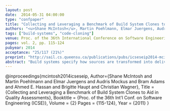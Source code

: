 ```yaml
---
layout: post
date:  2014-05-31 04:00:00
type: "confpaper"
title: "Collecting and Leveraging a Benchmark of Build System Clones to Aid in Quality Assessments"
authors: "<u>Shane McIntosh</u>, Martin Poehlmann, Elmar Juergens, Audris Mockus, Bram Adams, Ahmed E. Hassan, Brigitte Haupt, and Christian Wagner"
tags: ["build-systems", "code-cloning"]
venue: Proc. of the 36th International Conference on Software Engineering (ICSE), Software Engineering In Practice (SEIP) track
pages: vol. 2, pp. 115-124
pubyear: 2014
acceptance: "25/117 (21%)"
preprint: "http://sail.cs.queensu.ca/publications/pubs/icseseip2014-mcintosh.pdf"
abstract: "Build systems specify how sources are transformed into deliverables, and hence must be carefully maintained to ensure that deliverables are assembled correctly. Similar to source code, build systems tend to grow in complexity unless specifications are refactored. This paper describes how clone detection can aid in quality assessments that determine if and where build refactoring effort should be applied. We gauge cloning rates in build systems by collecting and analyzing a benchmark comprising 3,872 build systems. Analysis of the benchmark reveals that: (1) build systems tend to have higher cloning rates than other software artifacts, (2) recent build technologies tend to be more prone to cloning, especially of configuration details like API dependencies, than older technologies, and (3) build systems that have fewer clones achieve higher levels of reuse via mechanisms not offered by build technologies. Our findings aided in refactoring a large industrial build system containing 1.1 million lines."
---
```

@inproceedings{mcintosh2014icseseip,
	Author={Shane McIntosh and Martin Poehlmann and Elmar Juergens and Audris Mockus and Bram Adams and Ahmed E. Hassan and Brigitte Haupt and Christian Wagner},
	Title = {Collecting and Leveraging a Benchmark of Build System Clones to Aid in Quality Assessments},
	Booktitle = {Proc. of the 36th Int'l Conf. on Software Engineering (ICSE)},
	Volume = {2}
	Pages = {115-124},
	Year = {2011}
}
